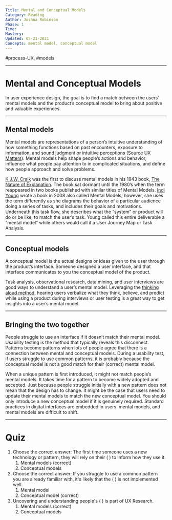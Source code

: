 ```yaml
---
Title: Mental and Conceptual Models
Category: Reading
Author: Joshua Robinson 
Phase: 1
Time: 
Mastery: 
Updated: 05-21-2021
Concepts: mental model, conceptual model
---
```

#process-UX, 
#models
 
---

# Mental and Conceptual Models
In user experience design, the goal is to find a match between the users’ mental models and the product’s conceptual model to bring about positive and valuable experiences.

---
 ## Mental models
 Mental models are representations of a person’s intuitive understanding of how something functions based on past encounters, exposure to information, and sound judgment or intuitive perceptions (Source [UX Matters](https://www.uxmatters.com/mt/archives/2016/05/mental-models-and-user-experience.php)). Mental models help shape people’s actions and behavior, influence what people pay attention to in complicated situations, and define how people approach and solve problems. 
 
 [K.J.W. Craik](http://en.wikipedia.org/wiki/Kenneth\_Craik) was the first to discuss mental models in his 1943 book, [The Nature of Explanation](http://amzn.com/0521094453). The book sat dormant until the 1980’s when the term reappeared in two books published with similar titles of Mental Models. [Indi Young](https://rosenfeldmedia.com/books/mental-models/#:~:text=Mental%20Models%20gives%20you%20the,making%20design%20strategic%2C%20and%20successful.) wrote a book in 2008 also called Mental Models; however, she uses the term differently as she diagrams the behavior of a particular audience doing a series of tasks, and includes their goals and motivations. Underneath this task flow, she describes what the “system” or product will do or be like, to match the user’s task. Young called this entire deliverable a “mental model” while others would call it a User Journey Map or Task Analysis.

---
 ## Conceptual models
A conceptual model is the actual designs or ideas given to the user through the product’s interface. Someone designed a user interface, and that interface communicates to you the conceptual model of the product.

Task analysis, observational research, data mining, and user interviews are good ways to understand a user’s mental model. Leveraging the [thinking aloud method](https://www.nngroup.com/articles/thinking-aloud-the-1-usability-tool/#:~:text=Definition%3A%20In%20a%20thinking%20aloud,keep%20up%20a%20running%20monologue.), hearing users verbalize what they think, believe, and predict while using a product during interviews or user testing is a great way to get insights into a user’s mental model. 

---
## Bringing the two together
People struggle to use an interface if it doesn’t match their mental model. Usability testing is the method that typically reveals this disconnect. Patterns become patterns when lots of people agree that there is a connection between mental and conceptual models. During a usability test, if users struggle to use common patterns, it is probably because the conceptual model is not a good match for their (correct) mental model. 

When a unique pattern is first introduced, it might not match people’s mental models. It takes time for a pattern to become widely adopted and accepted. Just because people struggle initially with a new pattern does not mean that the design has to change. It might be the case that users need to update their mental models to match the new conceptual model. You should only introduce a new conceptual model if it is genuinely required. Standard practices in digital interfaces are embedded in users’ mental models, and mental models are difficult to shift.

---
# Quiz

1. Choose the correct answer: The first time someone uses a new technology or pattern, they will rely on their (   ) to inform how they use it. 
	1. Mental models (correct)
	2. Conceptual models 
2. Choose the correct answer: If you struggle to use a common pattern you are already familiar with, it's likely that the ( ) is not implemented well. 
	1. Mental model
	2. Conceptual model (correct) 
3. Uncovering and understanding people's ( ) is part of UX Research. 
	1. Mental models (correct)
	2. Conceptual models 